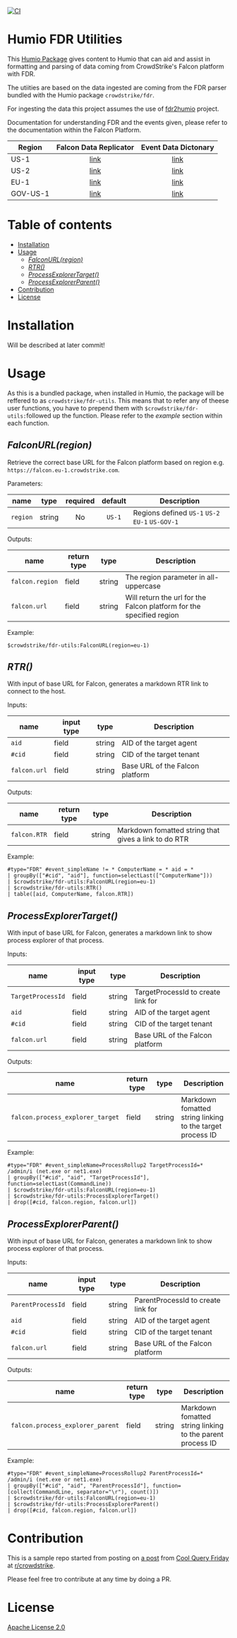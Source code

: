 [![CI](https://github.com/kra-ts/humio-fdr-utils/actions/workflows/CI.yml/badge.svg)](https://github.com/kra-ts/humio-fdr-utils/actions/workflows/CI.yml)

# Humio FDR Utilities

This [Humio Package](https://docs.humio.com/docs/packages/)  gives content to Humio that can aid and assist in formatting and parsing of data coming from CrowdStrike's Falcon platform with FDR.

The utiities are based on the data ingested are coming from the FDR parser bundled with the Humio package `crowdstrike/fdr`.

For ingesting the data this project assumes the use of [fdr2humio](https://github.com/humio/fdr2humio) project.

Documentation for understanding FDR and the events given, please refer to the documentation within the Falcon Platform.

| Region | Falcon Data Replicator | Event Data Dictonary |
| -------- | :--------------------------------------------------------------------------------------: | :----------------------------------------------------------------------------: |
| US-1     | [link](https://falcon.crowdstrike.com/documentation/9/falcon-data-replicator)            | [link](https://falcon.crowdstrike.com/documentation/26/events-data-dictionary) |
| US-2     | [link](https://falcon.us-2.crowdstrike.com/documentation/9/falcon-data-replicator)       | [link](https://falcon.us-2.crowdstrike.com/documentation/26/events-data-dictionary) |
| EU-1     | [link](https://falcon.eu-1.crowdstrike.com/documentation/9/falcon-data-replicator)       | [link](https://falcon.eu-1.crowdstrike.com/documentation/26/events-data-dictionary) |
| GOV-US-1 | [link](https://falcon.laggar.gcw.crowdstrike.com/documentation/9/falcon-data-replicator) | [link](https://falcon.laggar.gcw.crowdstrike.com/documentation/26/events-data-dictionary) |

# Table of contents

* [Installation](#installation)
* [Usage](#usage)
  * [<em>FalconURL(region)</em>](#falconurlregion)
  * [<em>RTR()</em>](#rtr)
  * [<em>ProcessExplorerTarget()</em>](#processexplorertarget)
  * [<em>ProcessExplorerParent()</em>](#processexplorerparent)
* [Contribution](#contribution)
* [License](#license)

# Installation

Will be described at later commit!

# Usage

As this is a bundled package, when installed in Humio, the package will be reffered to as `crowdstrike/fdr-utils`. This means that to refer any of theese user functions, you have to prepend them with `$crowdstrike/fdr-utils:`followed up the function. Please refer to the _example_ section within each function.

## _FalconURL(region)_

Retrieve the correct base URL for the Falcon platform based on region  e.g. `https://falcon.eu-1.crowdstrike.com`.

Parameters:

| name     | type   | required | default | Description                                     |
| -------- | :----: | :------: | :-----: | ----------------------------------------------- |
| `region` | string | No       | `US-1`  | Regions defined `US-1` `US-2` `EU-1` `US-GOV-1` |  

Outputs:

| name            | return type | type   | Description                                                             |
| ------------    | ----------- | ------ | ----------------------------------------------------------------------- |
| `falcon.region` | field       | string | The region parameter in all-uppercase                                   |
| `falcon.url`    | field       | string | Will return the url for the Falcon platform for the specified region    |

Example:

```
$crowdstrike/fdr-utils:FalconURL(region=eu-1)
```

## _RTR()_

With input of base URL for Falcon, generates a markdown RTR link to connect to the host.

Inputs:

| name         | input type  | type   | Description                     |
| ------------ | ----------- | ------ | ------------------------------- |
| `aid`        | field       | string | AID of the target agent         |
| `#cid`       | field       | string | CID of the target tenant        |
| `falcon.url` | field       | string | Base URL of the Falcon platform |

Outputs:

| name         | return type | type    | Description                                          |
| ------------ | ----------- | ------- | ---------------------------------------------------- |
| `falcon.RTR` | field       | string  | Markdown fomatted string that gives a link to do RTR |

Example:

```
#type="FDR" #event_simpleName != * ComputerName = * aid = *
| groupBy(["#cid", "aid"], function=selectLast(["ComputerName"]))
| $crowdstrike/fdr-utils:FalconURL(region=eu-1)
| $crowdstrike/fdr-utils:RTR()
| table([aid, ComputerName, falcon.RTR])
```

## _ProcessExplorerTarget()_

With input of base URL for Falcon, generates a markdown link to show process explorer of that process.

Inputs:

| name              | input type  | type   | Description                        |
| ----------------- | ----------- | ------ | ---------------------------------- |
| `TargetProcessId` | field       | string | TargetProcessId to create link for |
| `aid`             | field       | string | AID of the target agent            |
| `#cid`            | field       | string | CID of the target tenant           |
| `falcon.url`      | field       | string | Base URL of the Falcon platform    |

Outputs:

| name                             | return type | type    | Description                                               |
| -------------------------------- | ----------- | ------- | --------------------------------------------------------- |
| `falcon.process_explorer_target` | field       | string  | Markdown fomatted string linking to the target process ID |

Example:

```
#type="FDR" #event_simpleName=ProcessRollup2 TargetProcessId=* /admin/i (net.exe or net1.exe)
| groupBy(["#cid", "aid", "TargetProcessId"], function=selectLast(CommandLine))
| $crowdstrike/fdr-utils:FalconURL(region=eu-1)
| $crowdstrike/fdr-utils:ProcessExplorerTarget()
| drop([#cid, falcon.region, falcon.url])
```

## _ProcessExplorerParent()_

With input of base URL for Falcon, generates a markdown link to show process explorer of that process.

Inputs:

| name              | input type  | type   | Description                        |
| ----------------- | ----------- | ------ | ---------------------------------- |
| `ParentProcessId` | field       | string | ParentProcessId to create link for |
| `aid`             | field       | string | AID of the target agent            |
| `#cid`            | field       | string | CID of the target tenant           |
| `falcon.url`      | field       | string | Base URL of the Falcon platform    |

Outputs:

| name                             | return type | type    | Description                                               |
| -------------------------------- | ----------- | ------- | --------------------------------------------------------- |
| `falcon.process_explorer_parent` | field       | string  | Markdown fomatted string linking to the parent process ID |

Example:

```
#type="FDR" #event_simpleName=ProcessRollup2 ParentProcessId=* /admin/i (net.exe or net1.exe)
| groupBy(["#cid", "aid", "ParentProcessId"], function=[collect(CommandLine, separator="\r"), count()])
| $crowdstrike/fdr-utils:FalconURL(region=eu-1)
| $crowdstrike/fdr-utils:ProcessExplorerParent()
| drop([#cid, falcon.region, falcon.url])
```

# Contribution

This is a sample repo started from posting on [a post](https://www.reddit.com/r/crowdstrike/comments/ry6ma0/20220107_cool_query_friday_adding_process/) from [Cool Query Friday](https://www.reddit.com/r/crowdstrike/collection/8016c539-c284-442c-9726-6bc05053d7a9/) at [r/crowdstrike](https://www.reddit.com/r/crowdstrike/).

Please feel free tro contribute at any time by doing a PR.

# License

[Apache License 2.0](https://github.com/kra-ts/humio-fdr-utils/blob/main/LICENSE)
